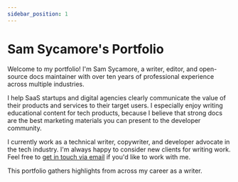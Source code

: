 ```yaml
---
sidebar_position: 1
---
```


# Sam Sycamore's Portfolio

Welcome to my portfolio!
I'm Sam Sycamore, a writer, editor, and open-source docs maintainer with over ten years of professional experience across multiple industries.

I help SaaS startups and digital agencies clearly communicate the value of their products and services to their target users.
I especially enjoy writing educational content for tech products, because I believe that strong docs are the best marketing materials you can present to the developer community.

I currently work as a technical writer, copywriter, and developer advocate in the tech industry.
I'm always happy to consider new clients for writing work.
Feel free to [get in touch via email](mailto:samatsycamoredotgarden) if you'd like to work with me.

This portfolio gathers highlights from across my career as a writer.
